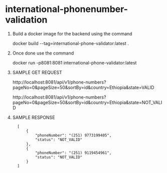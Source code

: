 # international-phonenumber-validation

1. Build a docker image for the backend using the command

   docker build --tag=international-phone-validator:latest .
   
2. Once done use the command

   docker run -p8081:8081 international-phone-validator:latest
   

3. SAMPLE GET REQUEST

    http://localhost:8081/api/v1/phone-numbers?pageNo=0&pageSize=50&sortBy=id&country=Ethiopia&state=VALID
    
    http://localhost:8081/api/v1/phone-numbers?pageNo=0&pageSize=50&sortBy=id&country=Ethiopia&state=NOT_VALID
    
4. SAMPLE RESPONSE 

         [
             {
                 "phoneNumber": "(251) 9773199405",
                 "status": "NOT_VALID"
             },
             {
                 "phoneNumber": "(251) 9119454961",
                 "status": "NOT_VALID"
             }
         ]   
   
   
